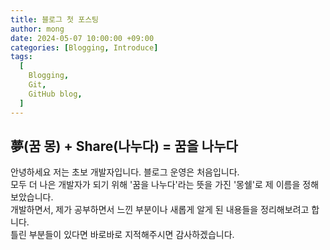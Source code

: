 ```yaml
---
title: 블로그 첫 포스팅
author: mong
date: 2024-05-07 10:00:00 +09:00
categories: [Blogging, Introduce]
tags:
  [
    Blogging,
    Git,
    GitHub blog,
  ]
---
```


## 夢(꿈 몽) + Share(나누다) = 꿈을 나누다
안녕하세요 저는 초보 개발자입니다. 블로그 운영은 처음입니다.  
모두 더 나은 개발자가 되기 위해 '꿈을 나누다'라는 뜻을 가진 '몽쉘'로 제 이름을 정해보았습니다.  
개발하면서, 제가 공부하면서 느낀 부분이나 새롭게 알게 된 내용들을 정리해보려고 합니다.  
틀린 부분들이 있다면 바로바로 지적해주시면 감사하겠습니다.